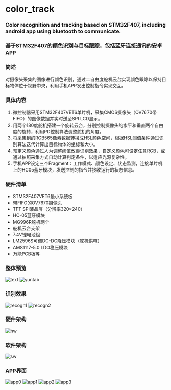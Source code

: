 # color_track
### Color recognition and tracking based on STM32F407, including android app using bluetooth to communicate.  
### 基于STM32F407的颜色识别与目标跟踪，包括蓝牙连接通讯的安卓APP

### 简述
对摄像头采集的图像进行颜色识别，通过二自由度舵机云台实现颜色跟踪以保持目标物体位于视野中央，利用手机APP发出控制指令实现交互。

### 具体内容
1. 微控制器采用STM32F407VET6单片机，采集CMOS摄像头（OV7670带FIFO）的图像数据并实时送至SPI LCD显示。
2. 用两个180度舵机搭建一个旋转云台，分别控制摄像头的水平和垂直两个自由度的旋转，利用PD控制算法调整舵机的角度。
3. 将采集到的RGB565像素数据转换成HSL颜色空间，根据HSL阈值条件通过识别算法迭代计算出目标物体的坐标和大小。
4. 预定义颜色通过人为调整阈值改善识别效果，自定义颜色可设定任意RGB，或通过拍照采集方式自动计算判定条件，以适应光源复杂性。
5. 手机APP设定三个Fragment：工作模式、颜色设定、状态监测，连接单片机上的HC05蓝牙模块，发送控制的指令并接收运行的状态信息。

### 硬件清单
- STM32F407VET6最小系统板
- 带FIFO的OV7670摄像头
- TFT SPI液晶屏（分辨率320×240）
- HC-05蓝牙模块
- MG996R舵机两个
- 舵机云台支架
- 7.4V锂电池组
- LM2596S可调DC-DC降压模块（舵机供电）
- AMS1117-5.0 LDO稳压模块
- 万能PCB板等


### 整体预览
![text](https://gitee.com/heng_w/imagebed/raw/master/prj/color_track/sys.png)
![yuntab](https://gitee.com/heng_w/imagebed/raw/master/prj/color_track/yuntab.png)

### 识别效果
![recogn1](https://gitee.com/heng_w/imagebed/raw/master/prj/color_track/recogn1.png)
![recogn2](https://gitee.com/heng_w/imagebed/raw/master/prj/color_track/recogn2.png)

### 硬件架构
![hw](https://gitee.com/heng_w/imagebed/raw/master/prj/color_track/hw.png)
### 软件架构
![sw](https://gitee.com/heng_w/imagebed/raw/master/prj/color_track/sw.png)

### APP界面
![app0](https://gitee.com/heng_w/imagebed/raw/master/prj/color_track/app0.png)
![app1](https://gitee.com/heng_w/imagebed/raw/master/prj/color_track/app1.png)
![app2](https://gitee.com/heng_w/imagebed/raw/master/prj/color_track/app2.png)
![app3](https://gitee.com/heng_w/imagebed/raw/master/prj/color_track/app3.png)